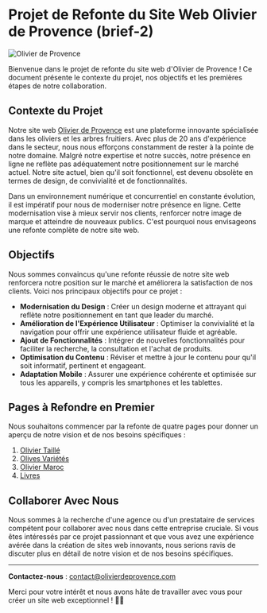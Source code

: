 # Projet de Refonte du Site Web Olivier de Provence (brief-2)

![Olivier de Provence](https://i.ibb.co/fkppF0r/Capture-d-cran-2024-05-13-143445.png)

Bienvenue dans le projet de refonte du site web d'Olivier de Provence ! Ce document présente le contexte du projet, nos objectifs et les premières étapes de notre collaboration.

## Contexte du Projet

Notre site web [Olivier de Provence](https://www.olivierdeprovence.com/) est une plateforme innovante spécialisée dans les oliviers et les arbres fruitiers. Avec plus de 20 ans d'expérience dans le secteur, nous nous efforçons constamment de rester à la pointe de notre domaine. Malgré notre expertise et notre succès, notre présence en ligne ne reflète pas adéquatement notre positionnement sur le marché actuel. Notre site actuel, bien qu'il soit fonctionnel, est devenu obsolète en termes de design, de convivialité et de fonctionnalités.

Dans un environnement numérique et concurrentiel en constante évolution, il est impératif pour nous de moderniser notre présence en ligne. Cette modernisation vise à mieux servir nos clients, renforcer notre image de marque et atteindre de nouveaux publics. C'est pourquoi nous envisageons une refonte complète de notre site web.

## Objectifs

Nous sommes convaincus qu'une refonte réussie de notre site web renforcera notre position sur le marché et améliorera la satisfaction de nos clients. Voici nos principaux objectifs pour ce projet :

- **Modernisation du Design** : Créer un design moderne et attrayant qui reflète notre positionnement en tant que leader du marché.
- **Amélioration de l'Expérience Utilisateur** : Optimiser la convivialité et la navigation pour offrir une expérience utilisateur fluide et agréable.
- **Ajout de Fonctionnalités** : Intégrer de nouvelles fonctionnalités pour faciliter la recherche, la consultation et l'achat de produits.
- **Optimisation du Contenu** : Réviser et mettre à jour le contenu pour qu'il soit informatif, pertinent et engageant.
- **Adaptation Mobile** : Assurer une expérience cohérente et optimisée sur tous les appareils, y compris les smartphones et les tablettes.

## Pages à Refondre en Premier

Nous souhaitons commencer par la refonte de quatre pages pour donner un aperçu de notre vision et de nos besoins spécifiques :

1. [Olivier Taillé](https://www.olivierdeprovence.com/olivier-taille/)
2. [Olives Variétés](https://www.olivierdeprovence.com/olives-varietes/)
3. [Olivier Maroc](https://www.olivierdeprovence.com/olivier-maroc/)
4. [Livres](https://www.olivierdeprovence.com/livres/)

## Collaborer Avec Nous

Nous sommes à la recherche d'une agence ou d'un prestataire de services compétent pour collaborer avec nous dans cette entreprise cruciale. Si vous êtes intéressés par ce projet passionnant et que vous avez une expérience avérée dans la création de sites web innovants, nous serions ravis de discuter plus en détail de notre vision et de nos besoins spécifiques.

---

**Contactez-nous** : [contact@olivierdeprovence.com](mailto:contact@olivierdeprovence.com)

Merci pour votre intérêt et nous avons hâte de travailler avec vous pour créer un site web exceptionnel ! 🌿🌞
